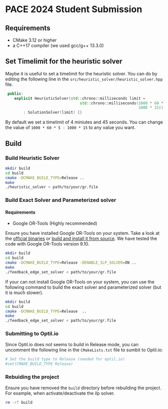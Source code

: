 # PACE 2024 Student Submission

## Requirements

- CMake 3.12 or higher
- a C++17 compiler (we used gcc/g++ 13.3.0)

## Set Timelimit for the heuristic solver

Maybe it is useful to set a timelimit for the heuristic solver. You can do by editing the following line in
the `src/heuristic_solver/heuristic_solver.hpp` file.

```cpp
 public:
    explicit HeuristicSolver(std::chrono::milliseconds limit =
                                 std::chrono::milliseconds(1000 * 60 * 5 -
                                                           1000 * 15))
        : SolutionSolver(limit) {}                      
```

By default we set a timelimit of 4 miniutes and 45 seconds. You can change the value of `1000 * 60 * 5 - 1000 * 15` to
any value you want.

## Build

### Build Heuristic Solver

```sh
mkdir build
cd build
cmake -DCMAKE_BUILD_TYPE=Release ..
make
./heuristic_solver < path/to/your/gr.file
```

### Build Exact Solver and Parameterized solver

#### Requirements

- Google OR-Tools (Highly recommended)

Ensure you have installed Google OR-Tools on your system. Take a look at
the [official binaries](https://developers.google.com/optimization/install/cpp/binary_linux)
or [build and install it from source](https://developers.google.com/optimization/install/cpp/source_linux).
We have tested the code with Google OR-Tools version 9.10.

```sh
mkdir build
cd build
cmake -DCMAKE_BUILD_TYPE=Release -DENABLE_ILP_SOLVER=ON .. 
make
./feedback_edge_set_solver < path/to/your/gr.file
```

If your can not install Google OR-Tools on your system, you can use the following command to build the exact solver and
parameterized solver (but it is much slower).

```sh
mkdir build
cd build
cmake -DCMAKE_BUILD_TYPE=Release  .. 
make
./feedback_edge_set_solver < path/to/your/gr.file
```

### Submitting to Optil.io

Since Optil.io does not seems to build in Release mode, you can uncomment the following line in the `CMakeLists.txt`
file to sumbit to Optil.io:

```cmake
# Set the build type to Release (needed for optil.io)
#set(CMAKE_BUILD_TYPE Release)
```

### Rebuiding the project

Ensure you have removed the `build` directory before rebuilding the project. For example, when activate/deactivate the
ilp solver.

```sh
rm -rf build
``` 